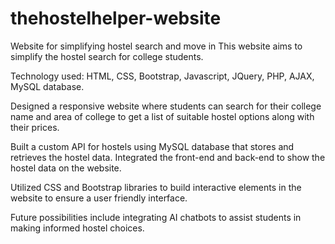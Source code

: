 # thehostelhelper-website
Website for simplifying hostel search and move in
This website aims to simplify the hostel search for college students.

Technology used: HTML, CSS, Bootstrap, Javascript, JQuery, PHP, AJAX, MySQL database.

Designed a responsive website where students can search for their college name and area of college to get a list of suitable hostel options along with their prices.

Built a custom API for hostels using MySQL database that stores and retrieves the hostel data. Integrated the front-end and back-end to show the hostel data on the website.

Utilized CSS and Bootstrap libraries to build interactive elements in the website to ensure a user friendly interface.

Future possibilities include integrating AI chatbots to assist students in making informed hostel choices.
